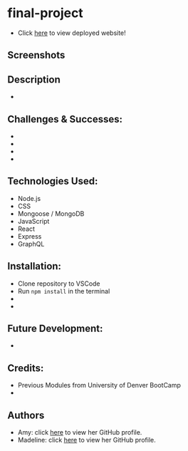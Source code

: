 # final-project
- Click [here]() to view deployed website!
## Screenshots

## Description
- 
## Challenges & Successes:
- 
-
-
-
## Technologies Used:
- Node.js
- CSS
- Mongoose / MongoDB
- JavaScript
- React
- Express
- GraphQL
## Installation:
- Clone repository to VSCode 
- Run `npm install` in the terminal
- 
- 
## Future Development:
- 
## Credits:
- Previous Modules from University of Denver BootCamp 
- 

## Authors 
- Amy: click [here](https://github.com/Akleynhans) to view her GitHub profile.
- Madeline: click [here](https://github.com/M-deline) to view her GitHub profile.



